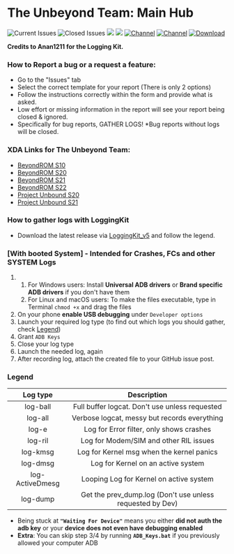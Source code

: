 # The Unbeyond Team: Main Hub

![Current Issues](https://img.shields.io/github/issues-raw/LeeXDA21/TheUnbeyondHub?color=red&label=Current%20Issues%3A)
![Closed Issues](https://img.shields.io/github/issues-closed-raw/LeeXDA21/TheUnbeyondHub?color=green&label=Closed%20Issues%3A)
![](https://img.shields.io/github/downloads/LeeXDA21/TheUnbeyondHub/total?color=Green&label=Kit%20Downloads)
![](https://img.shields.io/github/v/release/LeeXDA21/TheUnbeyondHub?color=greeen&include_prereleases&label=Current%20Kit%20Version%3A)
[![Channel](https://img.shields.io/badge/Follow-Telegram-blue.svg?logo=telegram&label=Beyond%20News)](https://t.me/+P7IDXNOdDHNmNGZk)
[![Channel](https://img.shields.io/badge/Follow-Telegram-blue.svg?logo=telegram&label=Unbound%20News)](https://t.me/+KyU1HBv6Q2RjMzY0)
[![Download](https://img.shields.io/github/v/release/LeeXDA21/TheUnbeyondHub?color=green&logoColor=orange&label=Download%20Latest%20Kit&logo=DocuSign)](https://github.com/LeeXDA21/TheUnbeyondHub/releases/latest)

**Credits to Anan1211 for the Logging Kit.**

### How to Report a bug or a request a feature:

* Go to the "Issues" tab
* Select the correct template for your report (There is only 2 options)
* Follow the instructions correctly within the form and provide what is asked.
* Low effort or missing information in the report will see your report being closed & ignored.
* Specifically for bug reports, GATHER LOGS! *Bug reports without logs will be closed.

### XDA Links for The Unbeyond Team:


* [BeyondROM S10](https://forum.xda-developers.com/t/rom-beyondrom-v9-6-21-01-2023-a12-hwa3-jan-patch-g970-g973-g975-f-fd.4017921/)
* [BeyondROM S20](https://forum.xda-developers.com/t/rom-beyondrom-v5-2-21-01-2023-gwa7-jan-patch-g980f-g981b-g985f-g986b-g988b.4203109/)
* [BeyondROM S21](https://forum.xda-developers.com/t/rom-beyondrom-v4-4-21-01-2023-dwa4-exynos-sm-g99xb.4254933/)
* [BeyondROM S22](https://forum.xda-developers.com/t/rom-beyondrom-v2-3-22-01-2023-bwa2-exynos-sm-s908b-s906b-s901b.4494865/page-6)
* [Project Unbound S20](https://forum.xda-developers.com/t/rom-project-unbound-v2-1-g98x-dvl3-oneui5-0.4429851/)
* [Project Unbound S21](https://forum.xda-developers.com/t/rom-project-unbound-v1-1-g99xb-dvl3-oneui5-0.4521367/)


### How to gather logs with **LoggingKit**
* Download the latest release via [LoggingKit_v5](https://github.com/LeeXDA21/TheUnbeyondHub/releases/download/v5.0/LoggingKit_v5.zip) and follow the legend.

### [With booted System] - **Intended for Crashes, FCs and other SYSTEM Logs**

1) 1. For Windows users: Install **Universal ADB drivers** or **Brand specific ADB drivers** if you don't have them
    2. For Linux and macOS users: To make the files executable, type in Terminal `chmod +x` and drag the files
2) On your phone **enable USB debugging** under `Developer options`
3) Launch your required log type (to find out which logs you should gather, check [Legend](#Legend))
4) Grant `ADB Keys`
5) Close your log type
6) Launch the needed log, again
7) After recording log, attach the created file to your GitHub issue post.

### **Legend**

| Log type | Description |
| :------: | :------: |
| log-ball | Full buffer logcat. Don't use unless requested|
| log-all | Verbose logcat, messy but records everything|
| log-e | Log for Error filter, only shows crashes|
| log-ril | Log for Modem/SIM and other RIL issues|
| log-kmsg | Log for Kernel msg when the kernel panics|
| log-dmsg | Log for Kernel on an active system|
| log-ActiveDmesg 	| Looping Log for Kernel on active system|
| log-dump 	| Get the prev_dump.log (Don't use unless requested by Dev)|

* Being stuck at **`"Waiting For Device"`** means you either **did not auth the adb key** or your **device does not even have debugging enabled**
* **Extra**: You can skip step 3/4 by running **`ADB_Keys.bat`** if you previously allowed your computer ADB
